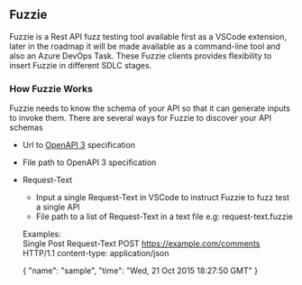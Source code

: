 ## Fuzzie  

Fuzzie is a Rest API fuzz testing tool available first as a VSCode extension, later in the roadmap it will be made available as a command-line tool and also an Azure DevOps Task. These Fuzzie clients provides flexibility to insert Fuzzie in different SDLC stages.  

### How Fuzzie Works  

Fuzzie needs to know the schema of your API so that it can generate inputs to invoke them. There are several ways for Fuzzie to discover your API schemas
* Url to [OpenAPI 3](https://editor.swagger.io/) specification
* File path to OpenAPI 3 specification
* Request-Text
  * Input a single Request-Text in VSCode to instruct Fuzzie to fuzz test a single API
  * File path to a list of Request-Text in a text file e.g: request-text.fuzzie

  Examples: 
  <br/>
  Single Post Request-Text
  POST https://example.com/comments HTTP/1.1
  content-type: application/json

  {
      "name": "sample",
      "time": "Wed, 21 Oct 2015 18:27:50 GMT"
  }
